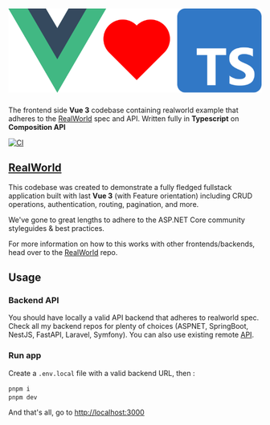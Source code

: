 # ![RealWorld Example App](logo.png)

The frontend side **Vue 3** codebase containing realworld example that adheres to the [RealWorld](https://github.com/gothinkster/realworld-example-apps) spec and API. Written fully in **Typescript** on **Composition API**

[![CI](https://concourse.okami101.io/api/v1/teams/main/pipelines/conduit-vue-ts/badge)](https://concourse.okami101.io/teams/main/pipelines/conduit-vue-ts)

## [RealWorld](https://github.com/gothinkster/realworld)

This codebase was created to demonstrate a fully fledged fullstack application built with last **Vue 3** (with Feature orientation) including CRUD operations, authentication, routing, pagination, and more.

We've gone to great lengths to adhere to the ASP.NET Core community styleguides & best practices.

For more information on how to this works with other frontends/backends, head over to the [RealWorld](https://github.com/gothinkster/realworld) repo.

## Usage

### Backend API

You should have locally a valid API backend that adheres to realworld spec. Check all my backend repos for plenty of choices (ASPNET, SpringBoot, NestJS, FastAPI, Laravel, Symfony). You can also use existing remote [API](https://aspnetrealworld.okami101.io/api/index.html).

### Run app

Create a `.env.local` file with a valid backend URL, then :

```sh
pnpm i
pnpm dev
```

And that's all, go to <http://localhost:3000>

